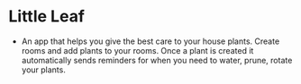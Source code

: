 # Little Leaf

* An app that helps you give the best care to your house plants. Create rooms and add plants to your rooms. Once a plant is created it automatically sends reminders for when you need to water, prune, rotate your plants.



